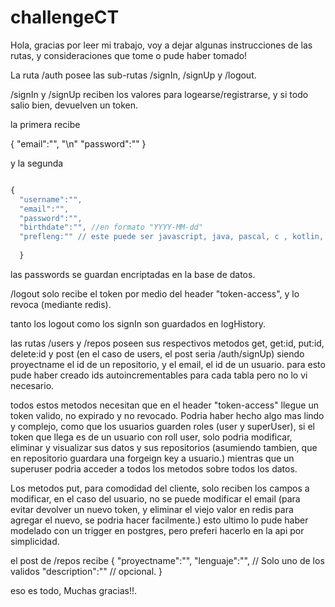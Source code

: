 # challengeCT

Hola, gracias por leer mi trabajo, voy a dejar algunas instrucciones de las rutas, y consideraciones que tome o pude haber tomado!

La ruta /auth posee las sub-rutas /signIn, /signUp y /logout.

/signIn y /signUp reciben los valores para logearse/registrarse, y si todo salio bien, devuelven un token.

la primera recibe 

{
  "email":"", "\n"
  "password":""
}

y la segunda
```javascript

{
  "username":"",
  "email":"",
  "password":"",
  "birthdate":"", //en formato "YYYY-MM-dd"
  "prefleng:"" // este puede ser javascript, java, pascal, c , kotlin, python, o "" (si no recibe nada o recibe "" guardo null) 
  
  }
  ```

  las passwords se guardan encriptadas en la base de datos.
  
/logout solo recibe el token por medio del header "token-access", y lo revoca (mediante redis).
 
tanto los logout como los signIn son guardados en logHistory.
 
 
las rutas /users y /repos poseen sus respectivos metodos get, get:id, put:id, delete:id y post (en el caso de users, el post seria /auth/signUp) siendo proyectname el id de un repositorio, y el email, el id de un usuario. para esto pude haber creado ids autoincrementables para cada tabla pero no lo vi necesario.

todos estos metodos necesitan que en el header "token-access" llegue un token valido, no expirado y no revocado. Podria haber hecho algo mas lindo y complejo, como que los usuarios guarden roles (user y superUser), si el token que llega es de un usuario con roll user, solo podria modificar, eliminar y visualizar sus datos y sus repositorios (asumiendo tambien, que en repositorio guardara una forgeign key a usuario.) mientras que un superuser podria acceder a todos los metodos sobre todos los datos.

Los metodos put, para comodidad del cliente, solo reciben los campos a modificar, en el caso del usuario, no se puede modificar el email (para evitar devolver un nuevo token, y eliminar el viejo valor en redis para agregar el nuevo, se podria hacer facilmente.)  esto ultimo lo pude haber modelado con un trigger en postgres, pero preferi hacerlo en la api por simplicidad.
 
 el post de /repos recibe 
 {
    "proyectname":"",
    "lenguaje":"", // Solo uno de los validos
    "description":"" // opcional.
 }
 
 eso es todo, Muchas gracias!!.
